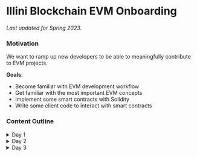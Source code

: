 # Illini Blockchain EVM Onboarding

*Last updated for Spring 2023.*
### Motivation
We want to ramp up new developers to be able to meaningfully contribute to EVM projects.

**Goals**:
- Become familiar with EVM development workflow
- Get familiar with the most important EVM concepts
- Implement some smart contracts with Solidity
- Write some client code to interact with smart contracts

### Content Outline
<details>
<summary>Day 1</summary>

- [EVM Overview](https://ethereum.org/en/developers/docs/)
- Development Exercises
    - Ex 0: Make and merge a PR into an Illini Blockchain repo!
    - Ex 1: [Hardhat quick start](https://hardhat.org/hardhat-runner/docs/getting-started)
    - Ex 2: [Deploy to Goerli and verify contract](https://hardhat.org/hardhat-runner/docs/guides/verifying)
        - Use `.env` file instead of suggested method in tutorial
    - Ex 3: Deploy [Illini Blockchain NFT](https://github.com/IlliniBlockchain/nft-mint/tree/main/contracts), but with your own image
        - Mint it, and make sure it's viewable on [OpenSea](https://testnets.opensea.io)!

        Steps:
        1. Create a new hardhat project under the directory `my-nft`
        2. Copy our contracts for the NFT into your `contracts` folder
        3. Install the OpenZeppelin contracts that our NFT contract imports
            ```
            npm install @openzeppelin/contracts
            ```
        4. Modify the SVG image inside of the contract
        5. Compile, deploy, and verify on Goerli Testnet
        6. Use the Etherscan UI to mint your NFT
        7. Go to [OpenSea Testnets](https://testnets.opensea.io), search your address,
        filter to Goerli NFTs, and see your NFT!

</details>

<details>
<summary>Day 2</summary>

Solidity!
- Resources
    - [Solidity Docs](https://docs.soliditylang.org/en/v0.8.17/)
    - [Solidity by Example](https://solidity-by-example.org/)
- Exercise: Implement a simplified version of ERC20!
    1. Create a new branch for day 2 and get the skeleton code
        ```
        git checkout main
        git pull
        git checkout -b <yourname-day-2>
        git fetch origin day-2
        git merge origin/day-2
        ```
    2. Checkout the following files:
        - `simple-token/contracts/IERC20Simple.sol` is the interface contract for our simplified token.
        - `simple-token/contracts/ERC20Simple.sol` is our implementation of our token interface.
        - `simple-token/test/ERC20Simple.js` is our file for testing our implementation.
    3. Implement the `_mint`, `_burn`, `_transfer` functions in `simple-token/contracts/ERC20Simple.sol`
        - Note: you will need to implement `_mint` before tests for `_transfer` will work!
    4. Deploy and verify your contract on Goerli Testnet use your token contract through the Etherscan UI

</details>

<details>

<summary>Day 3</summary>

Client side!

- Resources
    - [Metamask Docs](https://docs.metamask.io/guide/)
    - [ethers.js](https://docs.ethers.io/v5/)
    - Illini Blockchain Examples
        - [Illini Blockchain NFT GitHub](https://github.com/IlliniBlockchain/nft-mint)
        - [Illini Blockchain DAO](https://github.com/IlliniBlockchain/dao-token)
- Exercise: Implement a UI to interact with ERC20Simple (deployed [here](https://goerli.etherscan.io/address/0xAf1594F37d2aE16F1a2421880B40b62f6574b5cc))!
    1. Create a new branch for day 3 and get the skeleton code
        ```
        git checkout main
        git pull
        git checkout -b <yourname-day-3>
        git fetch origin day-3
        git merge origin/day-3
        ```
    2. Checkout `simple-token-app`, most notably `simple-token-app/app/src/pages/App.js`
    3. You will need to..
        - Allow your frontend to import the contract ABI
        - Implement the `connectWallet`, `mint`, `transfer`, and `burn`

</details>
